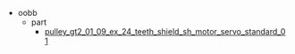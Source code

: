 * oobb
  * part
    * [pulley_gt2_01_09_ex_24_teeth_shield_sh_motor_servo_standard_01](oobb/part/pulley_gt2_01_09_ex_24_teeth_shield_sh_motor_servo_standard_01)
